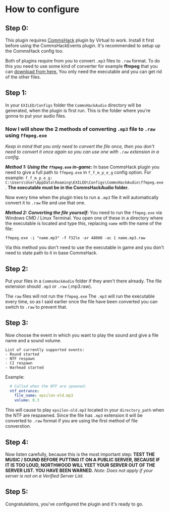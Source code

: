 # How to configure

## Step 0:
This plugin requires [CommsHack](https://github.com/VirtualBrightPlayz/CommsHack) plugin by Virtual to work. Install it first before using the CommsHackEvents plugin. It's recommended to setup up the CommsHack config too.

Both of plugins require from you to convert `.mp3` files to `.raw` format. To do this you need to use some kind of converter for example **ffmpeg** that you can [download from here.](https://www.gyan.dev/ffmpeg/builds/ffmpeg-release-full.7z) You only need the executable and you can get rid of the other files.


## Step 1:
In your `EXILED/Configs` folder the `CommsHackAudio` directory will be generated, when the plugin is first run. This is the folder where you're gonna to put your audio files.

### Now I will show the 2 methods of converting `.mp3` file to `.raw` using `ffmpeg.exe`
*Keep in mind that you only need to convert the file once, then you don't need to convert it once again so you can use one with `.raw` extension in a config.*

***Method 1: Using the `ffmpeg.exe` in-game:***
In base CommsHack plugin you need to give a full path to `ffmpeg.exe` in `f_f_m_p_e_g` config option. For example: `f_f_m_p_e_g: C:\Users\User\AppData\Roaming\EXILED\Configs\CommsHackAudio\ffmpeg.exe`.
**The executable must be in the CommsHackAudio folder.**

Now every time when the plugin tries to run a `.mp3` file it will automatically convert it to `.raw` file and use that one.

***Method 2: Converting the file yourself:***
You need to run the `ffmpeg.exe` via Windows CMD / Linux Terminal. You open one of these in a directory where the executable is located and type this, replacing `name` with the name of the file:
```
ffmpeg.exe -i "name.mp3" -f f32le -ar 48000 -ac 1 name.mp3.raw
```
Via this method you don't need to use the executable in game and you don't need to state path to it in base CommsHack.

## Step 2:
Put your files in a `CommsHackAudio` folder if they aren't there already. The file extension should  `.mp3` or `.raw` (.mp3.raw).

The `raw` files will not run the `ffmpeg.exe`
The `.mp3` will run the executable every time, so as I said earlier once the file have been converted you can switch to `.raw` to prevent that.

## Step 3:
Now choose the event in which you want to play the sound and give a file name and a sound volume.
```
List of currently supported events:
- Round started
- NTF respawn
- CI respawn
- Warhead started
```
Example:
```yml
  # Called when the NTF are spawned:
  ntf_entrance:
    file_name: epsilon-old.mp3
    volume: 0.3
 ```
This will cause to play `epsilon-old.mp3` located in your `directory_path` when the NTF are respawned.
Since the file has `.mp3` extension it will be converted to `.raw` format if you are using the first method of file converstion.

## Step 4:
Now listen carefully, because this is the most important step:
**TEST THE MUSIC / SOUND BEFORE PUTTING IT ON A PUBLIC SERVER, BECAUSE IF IT IS TOO LOUD, NORTHWOOD WILL YEET YOUR SERVER OUT OF THE SERVER LIST. YOU HAVE BEEN WARNED.**
*Note: Does not apply if your server is not on a Verified Server List.*

## Step 5:
Congratulations, you've configured the plugin and it's ready to go.